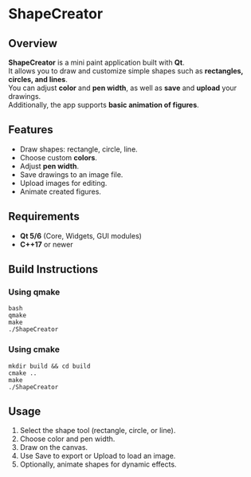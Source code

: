 # ShapeCreator

## Overview
**ShapeCreator** is a mini paint application built with **Qt**.  
It allows you to draw and customize simple shapes such as **rectangles, circles, and lines**.  
You can adjust **color** and **pen width**, as well as **save** and **upload** your drawings.  
Additionally, the app supports **basic animation of figures**.

## Features
- Draw shapes: rectangle, circle, line.  
- Choose custom **colors**.  
- Adjust **pen width**.  
- Save drawings to an image file.  
- Upload images for editing.  
- Animate created figures.  


## Requirements
- **Qt 5/6** (Core, Widgets, GUI modules)  
- **C++17** or newer  


## Build Instructions
### Using qmake
```
bash
qmake
make
./ShapeCreator
```
### Using cmake
```
mkdir build && cd build
cmake ..
make
./ShapeCreator
```

## Usage

1. Select the shape tool (rectangle, circle, or line).
2. Choose color and pen width.
3. Draw on the canvas.
4. Use Save to export or Upload to load an image.
5. Optionally, animate shapes for dynamic effects.
